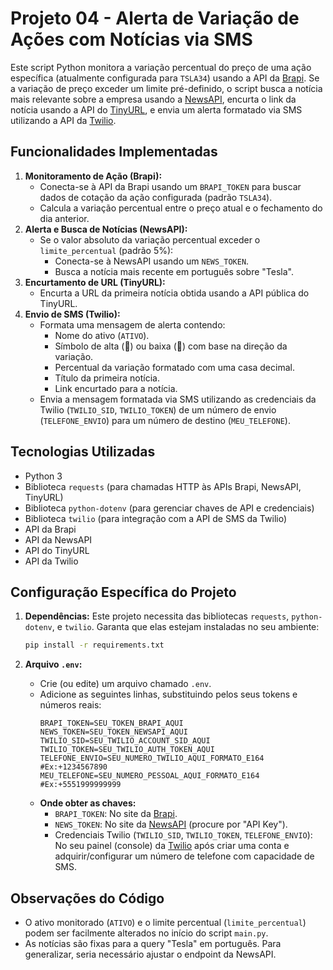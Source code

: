 # Projeto 04 - Alerta de Variação de Ações com Notícias via SMS

Este script Python monitora a variação percentual do preço de uma ação específica (atualmente configurada para `TSLA34`)
usando a API da [Brapi](https://brapi.dev/). Se a variação de preço exceder um limite pré-definido, o script busca a 
notícia mais relevante sobre a empresa usando a [NewsAPI](https://newsapi.org/), encurta o link da notícia usando a API 
do [TinyURL](http://tinyurl.com/), e envia um alerta formatado via SMS utilizando a API da [Twilio](https://www.twilio.com/).

## Funcionalidades Implementadas

1.  **Monitoramento de Ação (Brapi):**
    * Conecta-se à API da Brapi usando um `BRAPI_TOKEN` para buscar dados de cotação da ação configurada (padrão `TSLA34`).
    * Calcula a variação percentual entre o preço atual e o fechamento do dia anterior.
2.  **Alerta e Busca de Notícias (NewsAPI):**
    * Se o valor absoluto da variação percentual exceder o `limite_percentual` (padrão 5%):
        * Conecta-se à NewsAPI usando um `NEWS_TOKEN`.
        * Busca a notícia mais recente em português sobre "Tesla".
3.  **Encurtamento de URL (TinyURL):**
    * Encurta a URL da primeira notícia obtida usando a API pública do TinyURL.
4.  **Envio de SMS (Twilio):**
    * Formata uma mensagem de alerta contendo:
        * Nome do ativo (`ATIVO`).
        * Símbolo de alta (🔺) ou baixa (🔻) com base na direção da variação.
        * Percentual da variação formatado com uma casa decimal.
        * Título da primeira notícia.
        * Link encurtado para a notícia.
    * Envia a mensagem formatada via SMS utilizando as credenciais da Twilio (`TWILIO_SID`, `TWILIO_TOKEN`) de um número de envio (`TELEFONE_ENVIO`) para um número de destino (`MEU_TELEFONE`).

## Tecnologias Utilizadas

* Python 3
* Biblioteca `requests` (para chamadas HTTP às APIs Brapi, NewsAPI, TinyURL)
* Biblioteca `python-dotenv` (para gerenciar chaves de API e credenciais)
* Biblioteca `twilio` (para integração com a API de SMS da Twilio)
* API da Brapi
* API da NewsAPI
* API do TinyURL
* API da Twilio

## Configuração Específica do Projeto

1.  **Dependências:**
    Este projeto necessita das bibliotecas `requests`, `python-dotenv`, e `twilio`. Garanta que elas estejam instaladas no seu ambiente:
    ```bash
    pip install -r requirements.txt
    ```

2.  **Arquivo `.env`:**
    * Crie (ou edite) um arquivo chamado `.env`.
    * Adicione as seguintes linhas, substituindo pelos seus tokens e números reais:
        ```dotenv
        BRAPI_TOKEN=SEU_TOKEN_BRAPI_AQUI
        NEWS_TOKEN=SEU_TOKEN_NEWSAPI_AQUI
        TWILIO_SID=SEU_TWILIO_ACCOUNT_SID_AQUI
        TWILIO_TOKEN=SEU_TWILIO_AUTH_TOKEN_AQUI
        TELEFONE_ENVIO=SEU_NUMERO_TWILIO_AQUI_FORMATO_E164 #Ex:+1234567890
        MEU_TELEFONE=SEU_NUMERO_PESSOAL_AQUI_FORMATO_E164 #Ex:+5551999999999
        ```
    * **Onde obter as chaves:**
        * `BRAPI_TOKEN`: No site da [Brapi](https://brapi.dev/).
        * `NEWS_TOKEN`: No site da [NewsAPI](https://newsapi.org/) (procure por "API Key").
        * Credenciais Twilio (`TWILIO_SID`, `TWILIO_TOKEN`, `TELEFONE_ENVIO`): No seu painel (console) da [Twilio](https://www.twilio.com) após criar uma conta e adquirir/configurar um número de telefone com capacidade de SMS.

## Observações do Código

* O ativo monitorado (`ATIVO`) e o limite percentual (`limite_percentual`) podem ser facilmente alterados no início do script `main.py`.
* As notícias são fixas para a query "Tesla" em português. Para generalizar, seria necessário ajustar o endpoint da NewsAPI.
